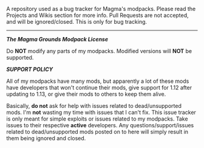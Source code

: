 A repository used as a bug tracker for Magma's modpacks. Please read the Projects and Wikis section for
more info. Pull Requests are not accepted, and will be ignored/closed. This is only for bug tracking.

--------------------------------------------------------------------------------------------------------------------------------------------------------------------------------

***The Magma Grounds Modpack License***

Do **NOT** modify any parts of my modpacks. Modified versions will **NOT** be supported.

***SUPPORT POLICY***

All of my modpacks have many mods, but apparently a lot of these mods have developers that won't continue their mods, give support for 1.12 after updating to 1.13, or give their mods to others to keep them alive.

Basically, **do not** ask for help with issues related to dead/unsupported mods. I'm **not** wasting my time with issues that I can't fix. This issue tracker is only meant for simple exploits or issues related to my modpacks. Take issues to their respective **active** developers. Any questions/support/issues related to dead/unsupported mods posted on to here will simply result in them being ignored and closed.
